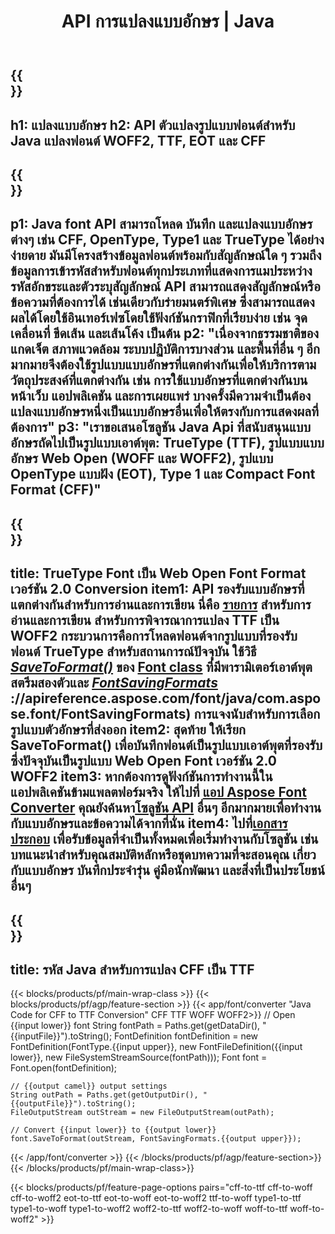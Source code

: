 ﻿---
translation: true
template: /_templates/conversion-java.md
title: API การแปลงแบบอักษร | Java
url: /java/conversion/
description: ฟังก์ชั่นการแปลงไฟล์ฟอนต์ Java แปลงฟอนต์ต่างๆ เช่น CFF, EOT, WOFF, TTF และ Type 1 ด้วยโค้ด Java สองสามบรรทัด
keywords: แปลงฟอนต์ java, แปลงฟอนต์ Java, ฟอนต์ coverter java
family: font
platformtag: java
feature: conversion
---

{{<section banner>}}
---
h1: แปลงแบบอักษร
h2: API ตัวแปลงรูปแบบฟอนต์สำหรับ Java แปลงฟอนต์ WOFF2, TTF, EOT และ CFF
---

{{<section overview>}}
---
p1: Java font API สามารถโหลด บันทึก และแปลงแบบอักษรต่างๆ เช่น CFF, OpenType, Type1 และ TrueType ได้อย่างง่ายดาย มันมีโครงสร้างข้อมูลฟอนต์พร้อมกับสัญลักษณ์ใด ๆ รวมถึงข้อมูลการเข้ารหัสสำหรับฟอนต์ทุกประเภทที่แสดงการแมประหว่างรหัสอักขระและตัวระบุสัญลักษณ์ API สามารถแสดงสัญลักษณ์หรือข้อความที่ต้องการได้ เช่นเดียวกับร่ายมนตร์พิเศษ ซึ่งสามารถแสดงผลได้โดยใช้อินเทอร์เฟซโดยใช้ฟังก์ชันกราฟิกที่เรียบง่าย เช่น จุดเคลื่อนที่ ขีดเส้น และเส้นโค้ง เป็นต้น
p2: "เนื่องจากธรรมชาติของแกดเจ็ต สภาพแวดล้อม ระบบปฏิบัติการบางส่วน และพื้นที่อื่น ๆ อีกมากมายจึงต้องใช้รูปแบบแบบอักษรที่แตกต่างกันเพื่อให้บริการตามวัตถุประสงค์ที่แตกต่างกัน เช่น การใช้แบบอักษรที่แตกต่างกันบนหน้าเว็บ แอปพลิเคชัน และการเผยแพร่ บางครั้งมีความจำเป็นต้องแปลงแบบอักษรหนึ่งเป็นแบบอักษรอื่นเพื่อให้ตรงกับการแสดงผลที่ต้องการ"
p3: "เราขอเสนอโซลูชัน Java Api ที่สนับสนุนแบบอักษรถัดไปเป็นรูปแบบเอาต์พุต: TrueType (TTF), รูปแบบแบบอักษร Web Open (WOFF และ WOFF2), รูปแบบ OpenType แบบฝัง (EOT), Type 1 และ Compact Font Format (CFF)"
---

{{<section feature1>}}
---
title: TrueType Font เป็น Web Open Font Format เวอร์ชัน 2.0 Conversion
item1: API รองรับแบบอักษรที่แตกต่างกันสำหรับการอ่านและการเขียน นี่คือ [รายการ](https://docs.aspose.com/font/java/convert/#formats-supported-for-reading-andor-writing) สำหรับการอ่านและการเขียน สำหรับการพิจารณาการแปลง TTF เป็น WOFF2 กระบวนการคือการโหลดฟอนต์จากรูปแบบที่รองรับ ฟอนต์ TrueType สำหรับสถานการณ์ปัจจุบัน ใช้วิธี [*SaveToFormat()*](https://reference.aspose.com/font/java/com.aspose.font/Font#saveToFormat-java.io.OutputStream-com.aspose.font.FontSavingFormats-) ของ [Font class](https://reference.aspose.com/font/java/com.aspose.font/Font#save-java.lang.String-) ที่มีพารามิเตอร์เอาต์พุตสตรีมสองตัวและ [*FontSavingFormats*](https://reference.aspose.com/font/java/com.aspose.font/Font#save-java.lang.String-) ://apireference.aspose.com/font/java/com.aspose.font/FontSavingFormats) การแจงนับสำหรับการเลือกรูปแบบตัวอักษรที่ส่งออก
item2: สุดท้าย ให้เรียก SaveToFormat() เพื่อบันทึกฟอนต์เป็นรูปแบบเอาต์พุตที่รองรับ ซึ่งปัจจุบันเป็นรูปแบบ Web Open Font เวอร์ชัน 2.0 WOFF2
item3: หากต้องการดูฟังก์ชันการทำงานนี้ในแอปพลิเคชันข้ามแพลตฟอร์มจริง ให้ไปที่ [แอป Aspose Font Converter](https://products.aspose.app/font/conversion) คุณยังค้นหา[โซลูชัน API](https://products.aspose.app/font/applications) อื่นๆ อีกมากมายเพื่อทำงานกับแบบอักษรและข้อความได้จากที่นั่น
item4: ไปที่[เอกสารประกอบ](https://docs.aspose.com/font/net/) เพื่อรับข้อมูลที่จำเป็นทั้งหมดเพื่อเริ่มทำงานกับโซลูชัน เช่น บทแนะนำสำหรับคุณสมบัติหลักหรือชุดบทความที่จะสอนคุณ เกี่ยวกับแบบอักษร บันทึกประจำรุ่น คู่มือนักพัฒนา และสิ่งที่เป็นประโยชน์อื่นๆ
---

{{<section codeexample>}}
---
title: รหัส Java สำหรับการแปลง CFF เป็น TTF
---

{{< blocks/products/pf/main-wrap-class >}}
{{< blocks/products/pf/agp/feature-section >}}
{{< app/font/converter "Java Code for CFF to TTF Conversion" CFF TTF WOFF WOFF2>}}
    // Open {{input lower}} font
    String fontPath = Paths.get(getDataDir(), "{{inputFile}}").toString();
    FontDefinition fontDefinition = new FontDefinition(FontType.{{input upper}}, new FontFileDefinition({{input lower}}, new FileSystemStreamSource(fontPath)));
    Font font = Font.open(fontDefinition);

    // {{output camel}} output settings
    String outPath = Paths.get(getOutputDir(), "{{outputFile}}").toString();
    FileOutputStream outStream = new FileOutputStream(outPath);

    // Convert {{input lower}} to {{output lower}}
    font.SaveToFormat(outStream, FontSavingFormats.{{output upper}});
{{< /app/font/converter >}}
{{< /blocks/products/pf/agp/feature-section>}}
{{< /blocks/products/pf/main-wrap-class>}}

{{< blocks/products/pf/feature-page-options pairs="cff-to-ttf cff-to-woff cff-to-woff2 eot-to-ttf eot-to-woff eot-to-woff2 ttf-to-woff type1-to-ttf type1-to-woff type1-to-woff2 woff2-to-ttf woff2-to-woff woff-to-ttf woff-to-woff2" >}}